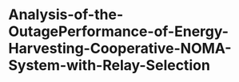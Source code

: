 # Analysis-of-the-OutagePerformance-of-Energy-Harvesting-Cooperative-NOMA-System-with-Relay-Selection